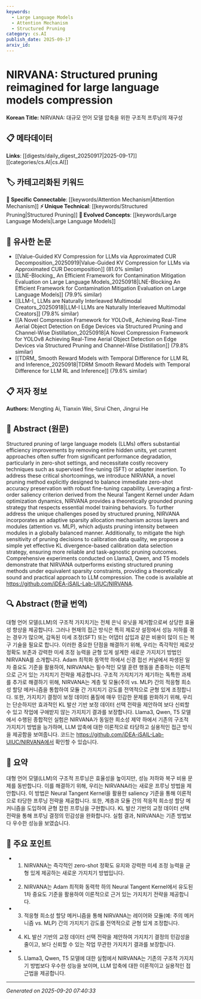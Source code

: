 ```yaml
---
keywords:
  - Large Language Models
  - Attention Mechanism
  - Structured Pruning
category: cs.AI
publish_date: 2025-09-17
arxiv_id:
---
```


<!-- KEYWORD_LINKING_METADATA:
{
  "processed_timestamp": "2025-09-22 22:49:59.100943",
  "vocabulary_version": "1.0",
  "selected_keywords": [
    "Large Language Models",
    "Attention Mechanism",
    "Structured Pruning"
  ],
  "rejected_keywords": [
    "Neural Tangent Kernel",
    "Optimization"
  ],
  "similarity_scores": {
    "Large Language Models": 0.9,
    "Attention Mechanism": 0.78,
    "Structured Pruning": 0.8
  },
  "extraction_method": "AI_prompt_based",
  "budget_applied": true
}
-->

# NIRVANA: Structured pruning reimagined for large language models compression

**Korean Title:** NIRVANA: 대규모 언어 모델 압축을 위한 구조적 프루닝의 재구성

## 📋 메타데이터

**Links**: [[digests/daily_digest_20250917|2025-09-17]]       [[categories/cs.AI|cs.AI]]

## 🏷️ 카테고리화된 키워드
**🔗 Specific Connectable**: [[keywords/Attention Mechanism|Attention Mechanism]]
**⚡ Unique Technical**: [[keywords/Structured Pruning|Structured Pruning]]
**🚀 Evolved Concepts**: [[keywords/Large Language Models|Large Language Models]]

## 🔗 유사한 논문
- [[Value-Guided KV Compression for LLMs via Approximated CUR Decomposition_20250919|Value-Guided KV Compression for LLMs via Approximated CUR Decomposition]] (81.0% similar)
- [[LNE-Blocking_ An Efficient Framework for Contamination Mitigation Evaluation on Large Language Models_20250918|LNE-Blocking An Efficient Framework for Contamination Mitigation Evaluation on Large Language Models]] (79.9% similar)
- [[LLM-I_ LLMs are Naturally Interleaved Multimodal Creators_20250918|LLM-I LLMs are Naturally Interleaved Multimodal Creators]] (79.8% similar)
- [[A Novel Compression Framework for YOLOv8_ Achieving Real-Time Aerial Object Detection on Edge Devices via Structured Pruning and Channel-Wise Distillation_20250918|A Novel Compression Framework for YOLOv8 Achieving Real-Time Aerial Object Detection on Edge Devices via Structured Pruning and Channel-Wise Distillation]] (79.8% similar)
- [[TDRM_ Smooth Reward Models with Temporal Difference for LLM RL and Inference_20250918|TDRM Smooth Reward Models with Temporal Difference for LLM RL and Inference]] (79.6% similar)

## 📋 저자 정보

**Authors:** Mengting Ai, Tianxin Wei, Sirui Chen, Jingrui He

## 📄 Abstract (원문)

Structured pruning of large language models (LLMs) offers substantial
efficiency improvements by removing entire hidden units, yet current approaches
often suffer from significant performance degradation, particularly in
zero-shot settings, and necessitate costly recovery techniques such as
supervised fine-tuning (SFT) or adapter insertion. To address these critical
shortcomings, we introduce NIRVANA, a novel pruning method explicitly designed
to balance immediate zero-shot accuracy preservation with robust fine-tuning
capability. Leveraging a first-order saliency criterion derived from the Neural
Tangent Kernel under Adam optimization dynamics, NIRVANA provides a
theoretically grounded pruning strategy that respects essential model training
behaviors. To further address the unique challenges posed by structured
pruning, NIRVANA incorporates an adaptive sparsity allocation mechanism across
layers and modules (attention vs. MLP), which adjusts pruning intensity between
modules in a globally balanced manner. Additionally, to mitigate the high
sensitivity of pruning decisions to calibration data quality, we propose a
simple yet effective KL divergence-based calibration data selection strategy,
ensuring more reliable and task-agnostic pruning outcomes. Comprehensive
experiments conducted on Llama3, Qwen, and T5 models demonstrate that NIRVANA
outperforms existing structured pruning methods under equivalent sparsity
constraints, providing a theoretically sound and practical approach to LLM
compression. The code is available at
https://github.com/iDEA-iSAIL-Lab-UIUC/NIRVANA.

## 🔍 Abstract (한글 번역)

대형 언어 모델(LLM)의 구조적 가지치기는 전체 은닉 유닛을 제거함으로써 상당한 효율성 향상을 제공합니다. 그러나 현재의 접근 방식은 특히 제로샷 설정에서 성능 저하를 겪는 경우가 많으며, 감독된 미세 조정(SFT) 또는 어댑터 삽입과 같은 비용이 많이 드는 복구 기술을 필요로 합니다. 이러한 중요한 단점을 해결하기 위해, 우리는 즉각적인 제로샷 정확도 보존과 강력한 미세 조정 능력을 균형 있게 설계한 새로운 가지치기 방법인 NIRVANA를 소개합니다. Adam 최적화 동역학 하에서 신경 접선 커널에서 파생된 일차 중요도 기준을 활용하여, NIRVANA는 필수적인 모델 훈련 행동을 존중하는 이론적으로 근거 있는 가지치기 전략을 제공합니다. 구조적 가지치기가 제기하는 독특한 과제를 추가로 해결하기 위해, NIRVANA는 계층 및 모듈(주의 vs. MLP) 간의 적응형 희소성 할당 메커니즘을 통합하여 모듈 간 가지치기 강도를 전역적으로 균형 있게 조정합니다. 또한, 가지치기 결정이 보정 데이터 품질에 매우 민감한 문제를 완화하기 위해, 우리는 단순하지만 효과적인 KL 발산 기반 보정 데이터 선택 전략을 제안하여 보다 신뢰할 수 있고 작업에 구애받지 않는 가지치기 결과를 보장합니다. Llama3, Qwen, T5 모델에서 수행된 종합적인 실험은 NIRVANA가 동일한 희소성 제약 하에서 기존의 구조적 가지치기 방법을 능가하며, LLM 압축에 대한 이론적으로 타당하고 실용적인 접근 방식을 제공함을 보여줍니다. 코드는 https://github.com/iDEA-iSAIL-Lab-UIUC/NIRVANA에서 확인할 수 있습니다.

## 📝 요약

대형 언어 모델(LLM)의 구조적 프루닝은 효율성을 높이지만, 성능 저하와 복구 비용 문제를 동반합니다. 이를 해결하기 위해, 우리는 NIRVANA라는 새로운 프루닝 방법을 제안합니다. 이 방법은 Neural Tangent Kernel을 활용한 saliency 기준을 통해 이론적으로 타당한 프루닝 전략을 제공합니다. 또한, 계층과 모듈 간의 적응적 희소성 할당 메커니즘을 도입하여 균형 잡힌 프루닝을 구현합니다. KL 발산 기반의 교정 데이터 선택 전략을 통해 프루닝 결정의 민감성을 완화합니다. 실험 결과, NIRVANA는 기존 방법보다 우수한 성능을 보였습니다.

## 🎯 주요 포인트

- 1. NIRVANA는 즉각적인 zero-shot 정확도 유지와 강력한 미세 조정 능력을 균형 있게 제공하는 새로운 가지치기 방법입니다.

- 2. NIRVANA는 Adam 최적화 동력학 하의 Neural Tangent Kernel에서 유도된 1차 중요도 기준을 활용하여 이론적으로 근거 있는 가지치기 전략을 제공합니다.

- 3. 적응형 희소성 할당 메커니즘을 통해 NIRVANA는 레이어와 모듈(예: 주의 메커니즘 vs. MLP) 간의 가지치기 강도를 전역적으로 균형 있게 조정합니다.

- 4. KL 발산 기반의 교정 데이터 선택 전략을 제안하여 가지치기 결정의 민감성을 줄이고, 보다 신뢰할 수 있는 작업 무관한 가지치기 결과를 보장합니다.

- 5. Llama3, Qwen, T5 모델에 대한 실험에서 NIRVANA는 기존의 구조적 가지치기 방법보다 우수한 성능을 보이며, LLM 압축에 대한 이론적이고 실용적인 접근법을 제공합니다.

---

*Generated on 2025-09-20 07:40:33*